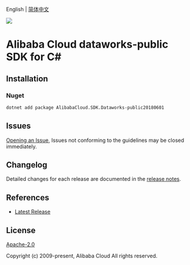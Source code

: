 English | [简体中文](README-CN.md)

![](https://aliyunsdk-pages.alicdn.com/icons/AlibabaCloud.svg)

# Alibaba Cloud dataworks-public SDK for C#

## Installation

### Nuget

```bash
dotnet add package AlibabaCloud.SDK.Dataworks-public20180601
```

## Issues

[Opening an Issue](https://github.com/aliyun/alibabacloud-csharp-sdk/issues/new), Issues not conforming to the guidelines may be closed immediately.

## Changelog

Detailed changes for each release are documented in the [release notes](./ChangeLog.md).

## References

* [Latest Release](https://github.com/aliyun/alibabacloud-csharp-sdk/)

## License

[Apache-2.0](http://www.apache.org/licenses/LICENSE-2.0)

Copyright (c) 2009-present, Alibaba Cloud All rights reserved.
